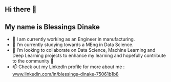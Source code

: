 ## Hi there 👋 
## My name is Blessings Dinake

- 🔭 I am currently working as an Engineer in manufacturing.
- 🌱 I’m currently studying towards a MEng in Data Science.
- 👯 I’m looking to collaborate on Data Science, Machine Learning and Deep Learning projects to enhance my learning and hopefully contribute to the community 🫴
- 📫 Check out my LinkedIn profile for more about me : www.linkedin.com/in/blessings-dinake-75061b1b8



<!--
**blessingsdinake/blessingsdinake** is a ✨ _special_ ✨ repository because its `README.md` (this file) appears on your GitHub profile.

Here are some ideas to get you started:

- 🔭 I’m currently working on ...
- 🌱 I’m currently learning ...
- 👯 I’m looking to collaborate on ...
- 🤔 I’m looking for help with ...
- 💬 Ask me about ...
- 📫 How to reach me: ...
- 😄 Pronouns: ...
- ⚡ Fun fact: ...
-->
